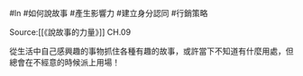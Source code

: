 #ln #如何說故事 #產生影響力 #建立身分認同 #行銷策略 

Source:[[《說故事的力量》]] CH.09

從生活中自己感興趣的事物抓住各種有趣的故事，或許當下不知道有什麼用處，但總會在不經意的時候派上用場！